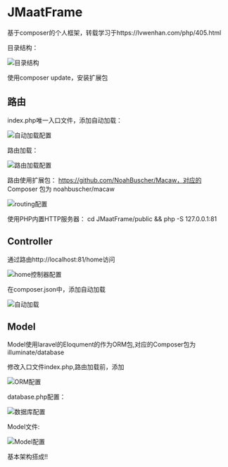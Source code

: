 # JMaatFrame
基于composer的个人框架，转载学习于https://lvwenhan.com/php/405.html

目录结构：

![目录结构](https://github.com/it-hjm007/JMaatFrame/blob/master/public/img/readme/dir.jpg)

使用composer update，安装扩展包

## 路由

index.php唯一入口文件，添加自动加载：

![自动加载配置](https://github.com/it-hjm007/JMaatFrame/blob/master/public/img/readme/index_autoload.jpg)

路由加载：

![路由加载配置](https://github.com/it-hjm007/JMaatFrame/blob/master/public/img/readme/index_routing.jpg)

路由使用扩展包： https://github.com/NoahBuscher/Macaw，对应的 Composer 包为 noahbuscher/macaw 

![routing配置](https://github.com/it-hjm007/JMaatFrame/blob/master/public/img/readme/routing.jpg)

使用PHP内置HTTP服务器：
cd JMaatFrame/public && php -S 127.0.0.1:81

## Controller

通过路由http://localhost:81/home访问

![home控制器配置](https://github.com/it-hjm007/JMaatFrame/blob/master/public/img/readme/home.jpg)

在composer.json中，添加自动加载

![自动加载](https://github.com/it-hjm007/JMaatFrame/blob/master/public/img/readme/autoload.jpg)

## Model

Model使用laravel的Eloqument的作为ORM包,对应的Composer包为illuminate/database

修改入口文件index.php,路由加载前，添加

![ORM配置](https://github.com/it-hjm007/JMaatFrame/blob/master/public/img/readme/index_eloquent.jpg)

database.php配置：

![数据库配置](https://github.com/it-hjm007/JMaatFrame/blob/master/public/img/readme/database.jpg)

Model文件:

![Model配置](https://github.com/it-hjm007/JMaatFrame/blob/master/public/img/readme/model.jpg)

基本架构搭成!!